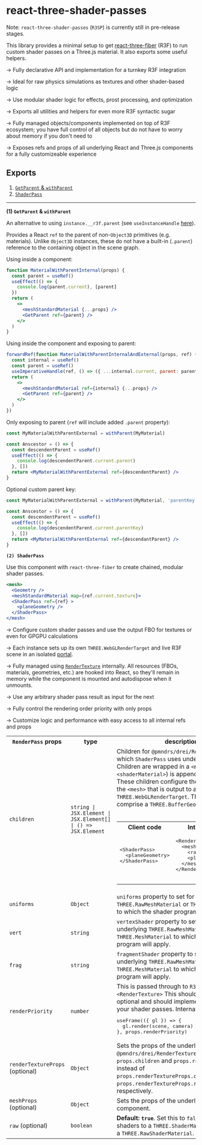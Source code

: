 # react-three-shader-passes

Note: `react-three-shader-passes` (`R3SP`) is currently still in pre-release stages.

This library provides a minimal setup to get [react-three-fiber](https://docs.pmnd.rs/react-three-fiber/getting-started/introduction) (R3F) to run custom shader passes on a Three.js material. It also exports some useful helpers.

&rarr; Fully declarative API and implementation for a turnkey R3F integration

&rarr; Ideal for raw physics simulations as textures and other shader-based logic

&rarr; Use modular shader logic for effects, prost processing, and optimization

&rarr; Exports all utilities and helpers for even more R3F syntactic sugar

&rarr; Fully managed objects/components implemented on top of R3F ecosystem; you have full control of all objects but do not have to worry about memory if you don't need to

&rarr; Exposes refs and props of all underlying React and Three.js components for a fully customizeable experience

## Exports

1. [`GetParent` & `withParent`](#getParent)
2. [`ShaderPass`](#ShaderPass)

<hr/>

<a name="getParent"></a>**(1) `GetParent` & `withParent`**

An alternative to using `instance.__r3f.parent` (see `useInstanceHandle` [here](https://docs.pmnd.rs/react-three-fiber/api/additional-exports)).

Provides a React `ref` to the parent of non-`Object3D` primitives (e.g. materials). Unlike `Object3D` instances, these do not have a built-in (`.parent`) reference to the containing object in the scene graph.

Using inside a component:

```jsx
function MaterialWithParentInternal(props) {
  const parent = useRef()
  useEffect(() => {
    console.log(parent.current), [parent]
  })
  return (
    <>
      <meshStandardMaterial {...props} />
      <GetParent ref={parent} />
    </>
  )
}
```

Using inside the component and exposing to parent:

```jsx
forwardRef(function MaterialWithParentInternalAndExternal(props, ref) {
  const internal = useRef()
  const parent = useRef()
  useImperativeHandle(ref, () => ({ ...internal.current, parent: parent.current }))
  return (
    <>
      <meshStandardMaterial ref={internal} {...props} />
      <GetParent ref={parent} />
    </>
  )
})
```

Only exposing to parent (`ref` will include added `.parent` property):

```jsx
const MyMaterialWithParentExternal = withParent(MyMaterial)
```

```jsx
const Anscestor = () => {
  const descendentParent = useRef()
  useEffect(() => {
    console.log(descendentParent.current.parent)
  }, [])
  return <MyMaterialWithParentExternal ref={descendentParent} />
}
```

Optional custom parent key:

```jsx
const MyMaterialWithParentExternal = withParent(MyMaterial, 'parentKey')
```

```jsx
const Anscestor = () => {
  const descendentParent = useRef()
  useEffect(() => {
    console.log(descendentParent.current.parentKey)
  }, [])
  return <MyMaterialWithParentExternal ref={descendantParent} />
}
```

<a name="ShaderPass"></a>**`(2) ShaderPass`**

Use this component with `react-three-fiber` to create chained, modular shader passes.

```jsx
<mesh>
  <Geometry />
  <meshStandardMaterial map={ref.current.texture}>
  <ShaderPass ref={ref} >
    <planeGeometry />
  </ShaderPass>
</mesh>
```

&rarr; Configure custom shader passes and use the output FBO for textures or even for GPGPU calculations

&rarr; Each instance sets up its own `THREE.WebGLRenderTarget` and live R3F scene in an isolated [portal](https://github.com/pmndrs/drei/?tab=readme-ov-file#portals).

&rarr; Fully managed using [`RenderTexture`](https://github.com/pmndrs/drei/?tab=readme-ov-file#rendertexture) internally. All resources (FBOs, materials, geometries, etc.) are hooked into React, so they'll remain in memory while the component is mounted and autodispose when it unmounts.

&rarr; Use any arbitrary shader pass result as input for the next

&rarr; Fully control the rendering order priority with only props

&rarr; Customize logic and performance with easy access to all internal refs and props

<table>
  <tr>
    <th><code>RenderPass</code> props  </th>
    <th>type</th>
    <th>description</th>
  </tr>
  <tr>
    <td><code>children</code> </td>
    <td><code>string | JSX.Element | JSX.Element[] | () => JSX.Element</code></td>
    <td>Children for <code>@pmndrs/drei/RenderTexture</code>, which <code>ShaderPass</code> uses under the hood. Children are wrapped in a <code>&lt;mesh></code> and a <code><rawShaderMaterial></code> (or <code>&lt;shaderMaterial></code>) is appended to them. These children configure the properties of the <code>&lt;mesh></code> that is output to a <code>THREE.WebGLRenderTarget</code>. They typically just comprise a <code>THREE.BufferGeography</code>:
    <br/><br/.>
    <table>
    <tr><th><center>Client code</center></th><th><center>Internal render</center></th>
    <tr>
    <td><pre>
&lt;ShaderPass>
  &lt;planeGeometry>
&lt;/ShaderPass>
    </pre></td>
    <td><pre>
&lt;RenderTexture>
  &lt;mesh>
    &lt;rawShaderMaterial>
    &lt;planeGeometry>
  &lt;/mesh> 
&lt;/RenderTexture>
    </pre></td>
    </tr>
    </table>
  </tr>
  <tr>
    <td><code>uniforms</code></td>
    <td><code>Object</code></td>
    <td><code>uniforms</code> property to set for the underlying <code>THREE.RawMeshMaterial</code> or <code>THREE.MeshMaterial</code> to which the shader program will apply.
    </td>
  </tr>
  <tr>
    <td><code>vert</code></td>
    <td><code>string</code></td>
    <td>
    <code>vertexShader</code> property to set for the underlying <code>THREE.RawMeshMaterial</code> or <code>THREE.MeshMaterial</code> to which the shader program will apply.
    </td>
  </tr>
  <tr>
    <td><code>frag</code></td>
    <td><code>string</code></td>
    <td>
    <code>fragmentShader</code> property to set for the underlying <code>THREE.RawMeshMaterial</code> or <code>THREE.MeshMaterial</code> to which the shader program will apply.
    </td>
  </tr>
  <tr>
    <td><code>renderPriority</code></td>
    <td><code>number</code></td>
    <td>
    This is passed through to <code>R3F/useFrame</code> via <code>&lt;RenderTexture></code> This should not be consider optional and should implement the logic of your shader passes. Internally:
    <pre>
useFrame(({ gl }) => {
  gl.render(scene, camera)
}, props.renderPriority)</pre>
    </td>
  </tr>
  <tr>
    <td><code>renderTextureProps</code> (optional)</td>
    <td><code>Object</code></td>
    <td>
    Sets the props of the underlying <code>@pmndrs/drei/RenderTexture</code> component. Use <code>props.children</code> and <code>props.renderPriority</code> instead of  <code>props.renderTextureProps.children</code> and <code>props.renderTextureProps.renderPriority</code>, respectively. 
    </td>
  </tr>
  <tr>
    <td><code>meshProps</code> (optional)</td>
    <td><code>Object</code></td>
    <td>
    Sets the props of the underlying <code>&ltmesh></code> component.
    </td>
  </tr>
  <tr>
    <td><code>raw</code> (optional)</td>
    <td><code>boolean</code></td>
    <td>
    <strong>Default: <code>true</code></strong>. Set this to <code>false</code> to apply shaders to a <code>THREE.ShaderMaterial</code> instead of a <code>THREE.RawShaderMaterial</code>.
    </td>
  </tr>
</table>
